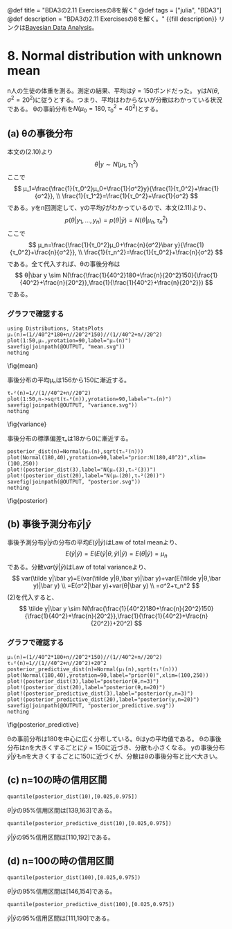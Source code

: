 @def title = "BDA3の2.11 Exercisesの8を解く"
@def tags = ["julia", "BDA3"]
@def description = "BDA3の2.11 Exercisesの8を解く。"
{{fill description}}
リンクは[Bayesian Data Analysis](http://www.stat.columbia.edu/~gelman/book/)。

# 8. Normal distribution with unknown mean
n人の生徒の体重を測る。測定の結果、平均は$\bar y=150$ポンドだった。
yは$N(θ,σ^2=20^2)$に従うとする。つまり、平均はわからないが分散はわかっている状況である。
θの事前分布を$N(μ_0=180,τ_0^2=40^2)$とする。

## (a) θの事後分布
本文の(2.10)より
$$
θ|y \sim N(μ_1,τ_1^2)
$$
ここで
$$
μ_1=\frac{\frac{1}{τ_0^2}μ_0+\frac{1}{σ^2}y}{\frac{1}{τ_0^2}+\frac{1}{σ^2}}, \\
\frac{1}{τ_1^2}=\frac{1}{τ_0^2}+\frac{1}{σ^2}
$$
である。yをn回測定して、yの平均$\bar y$がわかっているので、本文(2.11)より、
$$
p(θ|y_1,...,y_n)=p(θ|\bar y)=N(θ|μ_n,τ_n^2)
$$
ここで
$$
μ_n=\frac{\frac{1}{τ_0^2}μ_0+\frac{n}{σ^2}\bar y}{\frac{1}{τ_0^2}+\frac{n}{σ^2}}, \\
\frac{1}{τ_n^2}=\frac{1}{τ_0^2}+\frac{n}{σ^2}
$$
である。全て代入すれば、θの事後分布は
$$
θ|\bar y \sim N(\frac{\frac{1}{40^2}180+\frac{n}{20^2}150}{\frac{1}{40^2}+\frac{n}{20^2}},\frac{1}{\frac{1}{40^2}+\frac{n}{20^2}})
$$
である。

### グラフで確認する
```!
using Distributions, StatsPlots
μₙ(n)=(1//40^2*180+n//20^2*150)//(1//40^2+n//20^2)
plot(1:50,μₙ,yrotation=90,label="μₙ(n)")
savefig(joinpath(@OUTPUT, "mean.svg"))
nothing
```
\fig{mean}

事後分布の平均μₙは156から150に漸近する。
```!
τₙ²(n)=1//(1//40^2+n//20^2)
plot(1:50,n->sqrt(τₙ²(n)),yrotation=90,label="τₙ(n)")
savefig(joinpath(@OUTPUT, "variance.svg"))
nothing
```
\fig{variance}

事後分布の標準偏差τₙは18から0に漸近する。
```!
posterior_dist(n)=Normal(μₙ(n),sqrt(τₙ²(n)))
plot(Normal(180,40),yrotation=90,label="prior:N(180,40^2)",xlim=(100,250))
plot!(posterior_dist(3),label="N(μₙ(3),τₙ²(3))")
plot!(posterior_dist(20),label="N(μₙ(20),τₙ²(20))")
savefig(joinpath(@OUTPUT, "posterior.svg"))
nothing
```
\fig{posterior}

## (b) 事後予測分布$\tilde y|\bar y$
事後予測分布$\tilde y|\bar y$の分布の平均$E(\tilde y|\bar y)$はLaw of total meanより、
$$
E(\tilde y|\bar y)=E(E(\tilde y|θ,\bar y)|\bar y)=E(θ|\bar y)=μ_n
$$
である。分散$var(\tilde y|\bar y)$はLaw of total varianceより、
$$
var(\tilde y|\bar y)=E(var(\tilde y|θ,\bar y)|\bar y)+var(E(\tilde y|θ,\bar y)|\bar y) \\
=E(σ^2|\bar y)+var(θ|\bar y) \\
=σ^2+τ_n^2
$$
(2)を代入すると、
$$
\tilde y|\bar y \sim N(\frac{\frac{1}{40^2}180+\frac{n}{20^2}150}{\frac{1}{40^2}+\frac{n}{20^2}},\frac{1}{\frac{1}{40^2}+\frac{n}{20^2}}+20^2)
$$

### グラフで確認する

```!
μ₁(n)=(1//40^2*180+n//20^2*150)//(1//40^2+n//20^2)
τ₁²(n)=1//(1//40^2+n//20^2)+20^2
posterior_predictive_dist(n)=Normal(μ₁(n),sqrt(τ₁²(n)))
plot(Normal(180,40),yrotation=90,label="prior(θ)",xlim=(100,250))
plot!(posterior_dist(3),label="posterior(θ,n=3)")
plot!(posterior_dist(20),label="posterior(θ,n=20)")
plot!(posterior_predictive_dist(3),label="posterior(y,n=3)")
plot!(posterior_predictive_dist(20),label="posterior(y,n=20)")
savefig(joinpath(@OUTPUT, "posterior_predictive.svg"))
nothing
```
\fig{posterior_predictive}

θの事前分布は180を中心に広く分布している。θはyの平均値である。
θの事後分布はnを大きくするごとに$\bar y=150$に近づき、分散も小さくなる。
yの事後分布$\tilde y|\bar y$もnを大きくするごとに150に近づくが、分散はθの事後分布と比べ大きい。

## (c) n=10の時の信用区間
```!
quantile(posterior_dist(10),[0.025,0.975])
```
$θ|\bar y$の95%信用区間は[139,163]である。
```!
quantile(posterior_predictive_dist(10),[0.025,0.975])
```
$\tilde y|\bar y$の95%信用区間は[110,192]である。

## (d) n=100の時の信用区間
```!
quantile(posterior_dist(100),[0.025,0.975])
```
$θ|\bar y$の95%信用区間は[146,154]である。
```!
quantile(posterior_predictive_dist(100),[0.025,0.975])
```
$\tilde y|\bar y$の95%信用区間は[111,190]である。